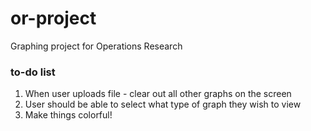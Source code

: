or-project
==========
Graphing project for Operations Research

### to-do list
1. When user uploads file - clear out all other graphs on the screen
2. User should be able to select what type of graph they wish to view
3. Make things colorful!
